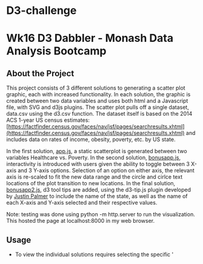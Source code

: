 # D3-challenge
Wk16 D3 Dabbler - Monash Data Analysis Bootcamp
================================================

## About the Project
This project consists of 3 different solutions to generating a scatter plot graphic, each with increased functionality.  In each solution, the graphic is created between two data variables and uses both html and a Javascript file, with SVG and d3js plugins.  The scatter plot pulls off a single dataset, data.csv using the d3.csv function.  The dataset itself is based on the 2014 ACS 1-year US census estimates: [https://factfinder.census.gov/faces/nav/jsf/pages/searchresults.xhtml](https://factfinder.census.gov/faces/nav/jsf/pages/searchresults.xhtml) and includes data on rates of income, obesity, poverty, etc. by US state.


In the first solution, [app.js](./assets/js/app.js), a static scatterplot is generated between two variables Healthcare vs. Poverty.  In the second solution, [bonusapp.js](./assets/js/bonusapp.js), interactivity is introduced with users given the ability to toggle between 3 X-axis and 3 Y-axis options.  Selection of an option on either axis, the relevant axis is re-scaled to fit the new data range and the circle and cirlce text locations of the plot transition to new locations.  In the final solution, [bonusapp2.js](./assets/js/bonusapp2.js), d3 tool tips are added, using the d3-tip.js plugin developed by [Justin Palmer](https://github.com/Caged) to include the name of the state, as well as the name of each X-axis and Y-axis selected and their respective values.

Note: testing was done using python -m http.server to run the visualization. This hosted the page at localhost:8000 in my web browser.


## Usage

- To view the individual solutions requires selecting the specific '<script> src ' in the [index.html](index.html) file
  ![image](html_screenshot.png)


## Built With

* [JavaScript](https://developer.mozilla.org/en-US/docs/Web/javascript)
* [d3js](https://d3js.org/)
* [d3js](https://d3js.org/)



## Acknowledgements


